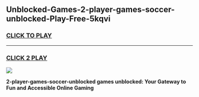 
## Unblocked-Games-2-player-games-soccer-unblocked-Play-Free-5kqvi
<h3>
<a href="https://premium76.site?title=2-player-games-soccer-unblocked&ref=18A1">CLICK TO PLAY</a></h3>
<hr>

<h3>
<a href="https://premium76.site?title=2-player-games-soccer-unblocked&ref=18A1">CLICK 2 PLAY</a>
  
</h3>

<a href="https://premium76.site?title=2-player-games-soccer-unblocked&ref=18A1"><img src="https://clearcache.store/games.png"></a>


**2-player-games-soccer-unblocked games unblocked: Your Gateway to Fun and Accessible Online Gaming**
